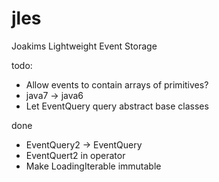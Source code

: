 jles
==============
Joakims Lightweight Event Storage



todo:
- Allow events to contain arrays of primitives?
- java7 -> java6
- Let EventQuery query abstract base classes

done
- EventQuery2 -> EventQuery
- EventQuert2 in operator
- Make LoadingIterable immutable